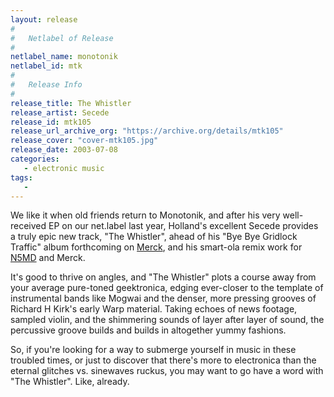 ```yaml
---
layout: release
#
#   Netlabel of Release
#
netlabel_name: monotonik
netlabel_id: mtk
#
#   Release Info
#
release_title: The Whistler
release_artist: Secede
release_id: mtk105
release_url_archive_org: "https://archive.org/details/mtk105"
release_cover: "cover-mtk105.jpg"
release_date: 2003-07-08
categories:
   - electronic music
tags:
   - 
---
```

We like it when old friends return to Monotonik, and after his very well-received EP on our net.label last year, Holland's excellent Secede provides a truly epic new track, "The Whistler", ahead of his "Bye Bye Gridlock Traffic" album forthcoming on <a href="http://www.m3rck.net">Merck</a>, and his smart-ola remix work for <a href="http://www.n5md.com">N5MD</a> and Merck.

It's good to thrive on angles, and "The Whistler" plots a course away from your average pure-toned geektronica, edging ever-closer to the template of instrumental bands like Mogwai and the denser, more pressing grooves of Richard H Kirk's early Warp material. Taking echoes of news footage, sampled violin, and the shimmering sounds of layer after layer of sound, the percussive groove builds and builds in altogether yummy fashions.

So, if you're looking for a way to submerge yourself in music in these troubled times, or just to discover that there's more to electronica than the eternal glitches vs. sinewaves ruckus, you may want to go have a word with "The Whistler". Like, already. 


